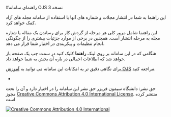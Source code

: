 #راهنمای سامانه OJS نسخه 3

این راهنما به شما در انتشار مجلات و شماره های آنها با استفاده از سامانه مجله های آزاد کمک خواهد کرد.

این راهنما شامل مرور کلی هر مرحله از گردش کار برای رساندن یک مقاله یا شناره مجله به مرحله انتشار است. همچنین در برخی از موارد جزئیات بیشتری را از چگونگی انجام تنظیمات و پیکربندی در اختیار شما قرار می دهد.

هنگامی که در این سامانه بر روی لینک **راهنما** کلیک کنید در سمت چپ یک صفحه باز خواهد شد که اطلاعات اجمالی در باره آن بخش به شما خواهد داد.

برای نگاهی دقیق تر به امکانات این سامانه می توانید به [آموزش OJS](https://www.gitbook.com/book/pkp/ojs3/details) مراجعه کنید.

-

حق نشر: دانشگاه سیمون فریزر حق نشر این سامانه را در اختیار دارد و آن را تحت مجوز 
[Creative Commons Attribution 4.0 International License](http://creativecommons.org/licenses/by/4.0). منتشر کرده است

[![](https://i.creativecommons.org/l/by/4.0/88x31.png "Creative Commons Attribution 4.0 International")](http://creativecommons.org/licenses/by/4.0/)


